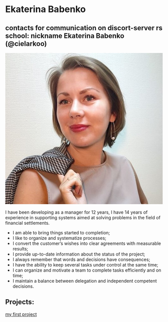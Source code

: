 # Ekaterina Babenko
## contacts for communication on discort-server rs school: nickname  Ekaterina Babenko (@cielarkoo)
![foto](images\foto.png)

I have been developing as a manager for 12 years, I have 14 years of experience in supporting systems aimed at solving problems in the field of financial settlements.

* I am able to bring things started to completion;
* I like to organize and systematize processes;
* I convert the customer’s wishes into clear agreements with measurable results;
* I provide up-to-date information about the status of the project;
* I always remember that words and decisions have consequences;
* I have the ability to keep several tasks under control at the same time;
* I can organize and motivate a team to complete tasks efficiently and on time;
* I maintain a balance between delegation and independent competent decisions.

## Projects:
[my first project](https://cielarkoo.github.io/rsschool-cv/cv)

